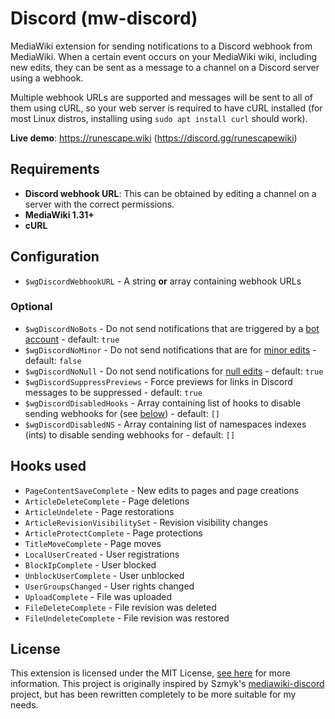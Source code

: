 # Discord (mw-discord)
MediaWiki extension for sending notifications to a Discord webhook from MediaWiki. When a certain event occurs on your MediaWiki wiki, including new edits, they can be sent as a message to a channel on a Discord server using a webhook.

Multiple webhook URLs are supported and messages will be sent to all of them using cURL, so your web server is required to have cURL installed (for most Linux distros, installing using `sudo apt install curl` should work).

**Live demo**: https://runescape.wiki (https://discord.gg/runescapewiki)

## Requirements
- **Discord webhook URL**: This can be obtained by editing a channel on a server with the correct permissions.
- **MediaWiki 1.31+**
- **cURL**

## Configuration
- `$wgDiscordWebhookURL` - A string **or** array containing webhook URLs

### Optional
- `$wgDiscordNoBots` - Do not send notifications that are triggered by a [bot account](https://www.mediawiki.org/wiki/Manual:Bots) - default: `true`
- `$wgDiscordNoMinor` - Do not send notifications that are for [minor edits](https://meta.wikimedia.org/wiki/Help:Minor_edit) - default: `false`
- `$wgDiscordNoNull` - Do not send notifications for [null edits](https://www.mediawiki.org/wiki/Manual:Purge#Null_edits) - default: `true`
- `$wgDiscordSuppressPreviews` - Force previews for links in Discord messages to be suppressed - default: `true`
- `$wgDiscordDisabledHooks` - Array containing list of hooks to disable sending webhooks for (see [below](#hooks-used)) - default: `[]`
- `$wgDiscordDisabledNS` - Array containing list of namespaces indexes (ints) to disable sending webhooks for - default: `[]`

## Hooks used
- `PageContentSaveComplete` - New edits to pages and page creations
- `ArticleDeleteComplete` - Page deletions
- `ArticleUndelete` - Page restorations
- `ArticleRevisionVisibilitySet` - Revision visibility changes
- `ArticleProtectComplete` - Page protections
- `TitleMoveComplete` - Page moves
- `LocalUserCreated` - User registrations
- `BlockIpComplete` - User blocked
- `UnblockUserComplete` - User unblocked
- `UserGroupsChanged` - User rights changed
- `UploadComplete` - File was uploaded
- `FileDeleteComplete` - File revision was deleted
- `FileUndeleteComplete` - File revision was restored

## License
This extension is licensed under the MIT License, [see here](LICENSE) for more information. This project is originally inspired by Szmyk's [mediawiki-discord](https://github.com/Szmyk/mediawiki-discord) project, but has been rewritten completely to be more suitable for my needs.